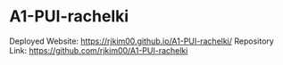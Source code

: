 # A1-PUI-rachelki
Deployed Website: https://rjkim00.github.io/A1-PUI-rachelki/
Repository Link: https://github.com/rjkim00/A1-PUI-rachelki
